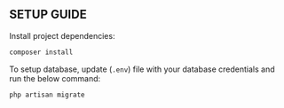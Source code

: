 ## SETUP GUIDE

Install project dependencies:

```bash
composer install
```

To setup database, update (`.env`) file with your database credentials and run the below command:

```bash
php artisan migrate
```